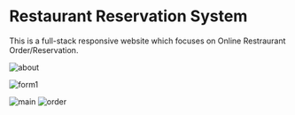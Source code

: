 # Restaurant Reservation System
This is a full-stack responsive website which focuses on Online Restraurant Order/Reservation.

![about](https://user-images.githubusercontent.com/51396834/84576848-5c83c400-add5-11ea-910f-aa495c747fc3.jpg)

![form1](https://user-images.githubusercontent.com/51396834/84576863-6d343a00-add5-11ea-9fcc-14da81e5b91d.jpg)



![main](https://user-images.githubusercontent.com/51396834/84576871-77563880-add5-11ea-9711-8b5bb74f771a.jpg)
![order](https://user-images.githubusercontent.com/51396834/84576875-8341fa80-add5-11ea-9b6a-e9a0c9d3279a.jpg)
